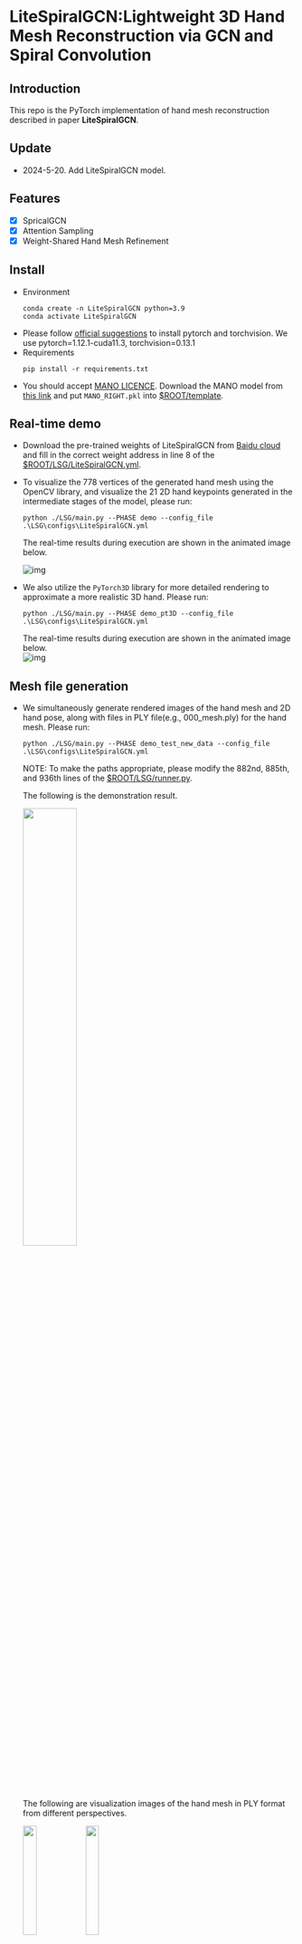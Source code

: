 
# LiteSpiralGCN:Lightweight 3D Hand Mesh Reconstruction via GCN and Spiral Convolution


## Introduction
This repo is the PyTorch implementation of hand mesh reconstruction described in  paper **LiteSpiralGCN**.

## Update
+ 2024-5-20. Add LiteSpiralGCN model.

## Features
- [x] SpricalGCN
- [x] Attention Sampling
- [x] Weight-Shared Hand Mesh Refinement

## Install 
+ Environment
    ```
    conda create -n LiteSpiralGCN python=3.9
    conda activate LiteSpiralGCN
    ```
+ Please follow [official suggestions](https://pytorch.org/) to install pytorch and torchvision. We use pytorch=1.12.1-cuda11.3, torchvision=0.13.1
+ Requirements
    ```
    pip install -r requirements.txt
    ```
+ You should accept [MANO LICENCE](https://mano.is.tue.mpg.de/license.html). Download the MANO model from [this link](https://mano.is.tue.mpg.de/download.php) and put `MANO_RIGHT.pkl` into [$ROOT/template](template).

## Real-time demo
+ Download the pre-trained weights of LiteSpiralGCN from [Baidu cloud](https://pan.baidu.com/s/1R7pMB7GK_cIpcxw5h0yHqg?pwd=6666) and fill in the correct weight address in line 8 of the [$ROOT/LSG/LiteSpiralGCN.yml](LSG/configs/LiteSpiralGCN.yml).
+ To visualize the 778 vertices of the generated hand mesh using the OpenCV library, and visualize the 21 2D hand keypoints generated in the intermediate stages of the model, please run:
  ```
  python ./LSG/main.py --PHASE demo --config_file .\LSG\configs\LiteSpiralGCN.yml
  ```
  The real-time results during execution are shown in the animated image below.  

  ![img](docx/handmesh_verts.gif)
+ We also utilize the `PyTorch3D` library for more detailed rendering to approximate a more realistic 3D hand. Please run:
  ```
  python ./LSG/main.py --PHASE demo_pt3D --config_file .\LSG\configs\LiteSpiralGCN.yml
  ```
  The real-time results during execution are shown in the animated image below.  
  ![img](docx/handmesh2.gif)
## Mesh file generation
+ We simultaneously generate rendered images of the hand mesh and 2D hand pose, along with files in PLY file(e.g., 000_mesh.ply) for the hand mesh. Please run:
  ```
  python ./LSG/main.py --PHASE demo_test_new_data --config_file .\LSG\configs\LiteSpiralGCN.yml
  ```
  NOTE: To make the paths appropriate, please modify the 882nd, 885th, and 936th lines of the [$ROOT/LSG/runner.py](LSG/runner.py).
  
  The following is the demonstration result.
  <p float="left">
  <img src="docx/result_00051.jpg" width="44.5%" />
  </p>
  The following are visualization images of the hand mesh in PLY format from different perspectives.
  <p float="left">
    <img src="docx/meshfile1.png" width="22.25%" />
    <img src="docx/meshfile2.png" width="22.25%" />
  </p>

## Dataset preparation
#### FreiHAND
+ Please download FreiHAND dataset from [this link](https://lmb.informatik.uni-freiburg.de/projects/freihand/), and create a soft link in `data`, i.e., `data/FreiHAND`.
+ Download mesh GT file `freihand_train_mesh.zip` from [Baidu cloud](https://pan.baidu.com/s/12X1qsuxO2j8jGl6QWJdV6A?pwd=rc4x), and unzip it under `data/FreiHAND/training`
#### Real World Testset
+ Please download the dataset from [this link](https://github.com/3d-hand-shape/hand-graph-cnn/tree/master/data/real_world_testset), and create a soft link in `data`, i.e., `data/Ge`.
#### Complement data
+ You can download files from [here](https://drive.google.com/drive/folders/1V3Ioy3H1vGPG4mURsCon9TE7j5eGFanN) and unzip it. Then, create a soft link in `data`, i.e., `data/Compdate`.

#### Data dir
```  
${ROOT}  
|-- data  
|   |-- FreiHAND
|   |   |-- training
|   |   |   |-- rgb
|   |   |   |-- mask
|   |   |   |-- mesh
|   |   |-- evaluation
|   |   |   |-- rgb
|   |   |-- evaluation_K.json
|   |   |-- evaluation_scals.json
|   |   |-- training_K.json
|   |   |-- training_mano.json
|   |   |-- training_xyz.json
|   |-- Ge
|   |   |-- images
|   |   |-- params.mat
|   |   |-- pose_gt.mat
|   |-- Compdata
|   |   |-- base_pose
|   |   |-- trans_pose_batch1
|   |   |-- trans_pose_batch2
|   |   |-- trans_pose_batch3
```  
Please fill in the correct dataset address in [$ROOT/LSG/configs/LiteSpiralGCN.yml](LSG/configs/LiteSpiralGCN.yml) or [$ROOT/LSG/configs/defaults.py](LSG/configs/defaults.py).

## Training

+ If you wish to use the test set of FreiHAND directly to guide training, please download the FreiHAND test set labels from [this link](https://lmb.informatik.uni-freiburg.de/data/freihand/FreiHAND_pub_v2_eval.zip). After downloading, the file structure should be as follows:

```
out  
|-- MultipleDatasets 
|   |-- LiteSpiralGCN
|   |   |-- ref
|   |   |   |-- evaluation_errors.json
|   |   |   |-- evaluation_K.json
|   |   |   |-- evaluation_mano.json
|   |   |   |-- evaluation_scale.json
|   |   |   |-- evaluation_verts.json
|   |   |   |-- evaluation_xyz.json
|   |   |-- checkpoints 
|   |   |   |-- mobrecon_GCN_checkpoint_076.pt
|   |   |-- log.log
|   |   |-- board
|   |   |-- test

```  
+ Download the pre-trained weights of densestack from [Baidu cloud](https://pan.baidu.com/s/12X1qsuxO2j8jGl6QWJdV6A?pwd=rc4x) and fill in the correct weight address in line 234 of [$ROOT/LSG/models/densestack.py](LSG/models/densestack.py).
+ Please fill in appropriate training parameters in [$ROOT\LSG\configs\LiteSpiralGCN.yml](LSG/configs/LiteSpiralGCN.yml). Run:
```
python ./LSG/main.py --exp_name LiteSpiralGCN --PHASE train --Local_testing --config_file .\LSG\configs\LiteSpiralGCN.yml
```
## Evaluation
#### FreiHAND
+ Please run the following code to generate the 3D hand mesh vertex file.
```
python ./LSG/main.py --exp_name LiteSpiralGCN --PHASE pred --config_file .\LSG\configs\LiteSpiralGCN.yml
```
JSON file will be saved as [$ROOT/LSG/out/MultipleDatasets/LiteSpiralGCN/](LSG/out/MultipleDatasets/LiteSpiralGCN). You can submmit this file to the [official server](https://competitions.codalab.org/competitions/21238) for evaluation.
+ If you want to use the local FreiHAND test set labels for testing, please run:

```
python ./LSG/main.py --exp_name LiteSpiralGCN --PHASE pred  --Local_testing --config_file .\LSG\configs\LiteSpiralGCN.yml
```
NOTE: Please fill in the correct addresses at lines 473, 474, 475, and 478 in [$ROOT/LSG/runner.py](LSG/runner.py) according to the comments next to the code.

#### Real World Dateset

```
python ./LSG/main.py --exp_name LiteSpiralGCN --PHASE eval --config_file .\LSG\configs\LiteSpiralGCN.yml
```
NOTE: The model has not been trained on `the Real World Dataset`.
## More qualitative results
<p float="left">
  <img src="docx/png_Freihand_real_RHD_HO3D.png" width="50%" />
</p>
<p float="left">
  <img src="docx/png_LiteSpiralGCNvsMobrecon_Freihand.png" width="50%" />
</p>

## Acknowledgement
Our experiment is built upon an open-source GitHub repository. We would like to express our gratitude to the authors of the following listed code, whose work has greatly facilitated the progress of our experiment. If their work has been helpful to you, please consider citing them.
+ [HandMesh](https://github.com/SeanChenxy/HandMesh)
+ [SAR](https://github.com/zxz267/SAR)
+ [freihand](https://github.com/lmb-freiburg/freihand)

